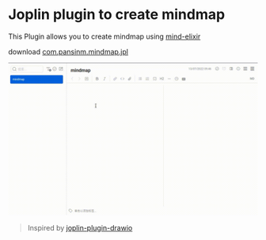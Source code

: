 # Joplin plugin to create mindmap

This Plugin allows you to create mindmap using [mind-elixir](https://github.com/ssshooter/mind-elixir-core)

download [com.pansinm.mindmap.jpl](https://github.com/pansinm/joplin-mindmap/releases/download/v1.0.0/com.pansinm.mindmap.jpl)

![](./docs/recording.gif)


> Inspired by [joplin-plugin-drawio](https://github.com/marc0l92/joplin-plugin-drawio)
